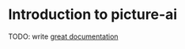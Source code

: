 # Introduction to picture-ai

TODO: write [great documentation](http://jacobian.org/writing/what-to-write/)
